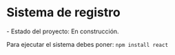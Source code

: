 <h1> Sistema de registro </h1>
- Estado del proyecto: En construcción.

Para ejecutar el sistema debes poner:
```npm install react```
